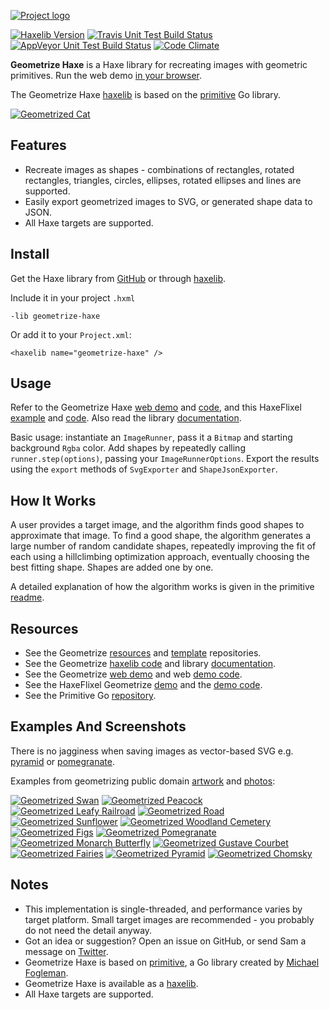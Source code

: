 [![Project logo](https://github.com/Tw1ddle/geometrize-haxe/blob/master/screenshots/logo.png?raw=true "Geometrize Haxe - recreating images as geometric shapes logo")](http://www.samcodes.co.uk/project/geometrize-haxe-web/)

[![Haxelib Version](https://img.shields.io/github/tag/Tw1ddle/geometrize-haxe.svg?style=flat-square&label=haxelib)](http://lib.haxe.org/p/geometrize-haxe)
[![Travis Unit Test Build Status](https://img.shields.io/travis/Tw1ddle/geometrize-haxe-unit-tests.svg?style=flat-square)](https://travis-ci.org/Tw1ddle/geometrize-haxe-unit-tests)
[![AppVeyor Unit Test Build Status](https://ci.appveyor.com/api/projects/status/github/Tw1ddle/geometrize-haxe-unit-tests?branch=master&svg=true)](https://ci.appveyor.com/project/Tw1ddle/geometrize-haxe-unit-tests)
[![Code Climate](https://img.shields.io/codeclimate/issues/github/Tw1ddle/geometrize-haxe.svg?style=flat-square)](https://codeclimate.com/github/Tw1ddle/geometrize-haxe/issues)

**Geometrize Haxe** is a Haxe library for recreating images with geometric primitives. Run the web demo [in your browser](http://www.samcodes.co.uk/project/geometrize-haxe-web/).

The Geometrize Haxe [haxelib](https://lib.haxe.org/p/geometrize-haxe) is based on the [primitive](https://github.com/fogleman/primitive) Go library.

[![Geometrized Cat](https://github.com/Tw1ddle/geometrize-haxe/blob/master/screenshots/cat.jpg?raw=true "Geometrized Cat - ~200 Triangles")](http://www.samcodes.co.uk/project/geometrize-haxe-web/)

## Features
* Recreate images as shapes - combinations of rectangles, rotated rectangles, triangles, circles, ellipses, rotated ellipses and lines are supported.
* Easily export geometrized images to SVG, or generated shape data to JSON.
* All Haxe targets are supported.

## Install

Get the Haxe library from [GitHub](https://github.com/Tw1ddle/geometrize-haxe) or through [haxelib](http://lib.haxe.org/p/geometrize-haxe/).

Include it in your project ```.hxml```
```
-lib geometrize-haxe
```

Or add it to your ```Project.xml```:
```
<haxelib name="geometrize-haxe" />
```

## Usage

Refer to the Geometrize Haxe [web demo](http://www.samcodes.co.uk/project/geometrize-haxe-web/) and [code](https://github.com/Tw1ddle/geometrize-haxe-web/), and this HaxeFlixel [example](http://samcodes.co.uk/project/geometrize-haxe-flixel/) and [code](https://github.com/Tw1ddle/geometrize-haxe-demo/). Also read the library [documentation](http://tw1ddle.github.io/geometrize-haxe/).

Basic usage: instantiate an ```ImageRunner```, pass it a ```Bitmap``` and starting background ```Rgba``` color. Add shapes by repeatedly calling ```runner.step(options)```, passing your ```ImageRunnerOptions```. Export the results using the ```export``` methods of ```SvgExporter``` and ```ShapeJsonExporter```.

## How It Works

A user provides a target image, and the algorithm finds good shapes to approximate that image. To find a good shape, the algorithm generates a large number of random candidate shapes, repeatedly improving the fit of each using a hillclimbing optimization approach, eventually choosing the best fitting shape. Shapes are added one by one.

A detailed explanation of how the algorithm works is given in the primitive [readme](https://github.com/fogleman/primitive/blob/master/README.md#how-it-works-part-ii).

## Resources

* See the Geometrize [resources](https://github.com/Tw1ddle/geometrize-resources) and [template](https://github.com/Tw1ddle/geometrize-templates) repositories.
* See the Geometrize [haxelib code](https://github.com/Tw1ddle/geometrize-haxe) and library [documentation](http://tw1ddle.github.io/geometrize-haxe/).
* See the Geometrize [web demo](http://www.samcodes.co.uk/project/geometrize-haxe-web/) and web [demo code](https://github.com/Tw1ddle/geometrize-haxe-web/).
* See the HaxeFlixel Geometrize [demo](http://samcodes.co.uk/project/geometrize-haxe-flixel/) and the [demo code](https://github.com/Tw1ddle/geometrize-haxe-demo/).
* See the Primitive Go [repository](https://github.com/fogleman/primitive).

## Examples And Screenshots

There is no jagginess when saving images as vector-based SVG e.g. [pyramid](https://gist.github.com/Tw1ddle/31f211f0ae13af49302dc283a74522c3) or [pomegranate](https://gist.github.com/Tw1ddle/817fcef96c81ad5d2ece3a21b2aea124).

Examples from geometrizing public domain [artwork](https://commons.wikimedia.org/wiki/Category:Paintings_by_painter) and [photos](https://www.pexels.com/public-domain-images/):

[![Geometrized Swan](https://github.com/Tw1ddle/geometrize-haxe/blob/master/screenshots/swan.jpg?raw=true "Swan")](http://www.samcodes.co.uk/project/geometrize-haxe-web/)
[![Geometrized Peacock](https://github.com/Tw1ddle/geometrize-haxe/blob/master/screenshots/peacock.jpg?raw=true "Peacock")](http://www.samcodes.co.uk/project/geometrize-haxe-web/)
[![Geometrized Leafy Railroad](https://github.com/Tw1ddle/geometrize-haxe/blob/master/screenshots/leafy_railroad.jpg?raw=true "Leafy Railroad")](http://www.samcodes.co.uk/project/geometrize-haxe-web/)
[![Geometrized Road](https://github.com/Tw1ddle/geometrize-haxe/blob/master/screenshots/road.jpg?raw=true "Road")](http://www.samcodes.co.uk/project/geometrize-haxe-web/)
[![Geometrized Sunflower](https://github.com/Tw1ddle/geometrize-haxe/blob/master/screenshots/sunflower.jpg?raw=true "Sunflower")](http://www.samcodes.co.uk/project/geometrize-haxe-web/)
[![Geometrized Woodland Cemetery](https://github.com/Tw1ddle/geometrize-haxe/blob/master/screenshots/woodland_cemetery.jpg?raw=true "Woodland Cemetery")](http://www.samcodes.co.uk/project/geometrize-haxe-web/)
[![Geometrized Figs](https://github.com/Tw1ddle/geometrize-haxe/blob/master/screenshots/figs.jpg?raw=true "figs")](http://www.samcodes.co.uk/project/geometrize-haxe-web/)
[![Geometrized Pomegranate](https://github.com/Tw1ddle/geometrize-haxe/blob/master/screenshots/pomegranate.jpg?raw=true "Pomegranate")](http://www.samcodes.co.uk/project/geometrize-haxe-web/)
[![Geometrized Monarch Butterfly](https://github.com/Tw1ddle/geometrize-haxe/blob/master/screenshots/monarch_butterfly.jpg?raw=true "Monarch Butterfly")](http://www.samcodes.co.uk/project/geometrize-haxe-web/)
[![Geometrized Gustave Courbet](https://github.com/Tw1ddle/geometrize-haxe/blob/master/screenshots/gustave_courbet.jpg?raw=true "Gustave Courbet")](http://www.samcodes.co.uk/project/geometrize-haxe-web/)
[![Geometrized Fairies](https://github.com/Tw1ddle/geometrize-haxe/blob/master/screenshots/fairies.jpg?raw=true "Fairies")](http://www.samcodes.co.uk/project/geometrize-haxe-web/)
[![Geometrized Pyramid](https://github.com/Tw1ddle/geometrize-haxe/blob/master/screenshots/pyramid.jpg?raw=true "Pyramid")](http://www.samcodes.co.uk/project/geometrize-haxe-web/)
[![Geometrized Chomsky](https://github.com/Tw1ddle/geometrize-haxe/blob/master/screenshots/chomsky.jpg?raw=true "Noam Chomsky")](http://www.samcodes.co.uk/project/geometrize-haxe-web/)

## Notes
* This implementation is single-threaded, and performance varies by target platform. Small target images are recommended - you probably do not need the detail anyway.
* Got an idea or suggestion? Open an issue on GitHub, or send Sam a message on [Twitter](https://twitter.com/Sam_Twidale).
* Geometrize Haxe is based on [primitive](https://github.com/fogleman/primitive), a Go library created by [Michael Fogleman](https://github.com/fogleman).
* Geometrize Haxe is available as a [haxelib](https://lib.haxe.org/p/geometrize-haxe).
* All Haxe targets are supported.
